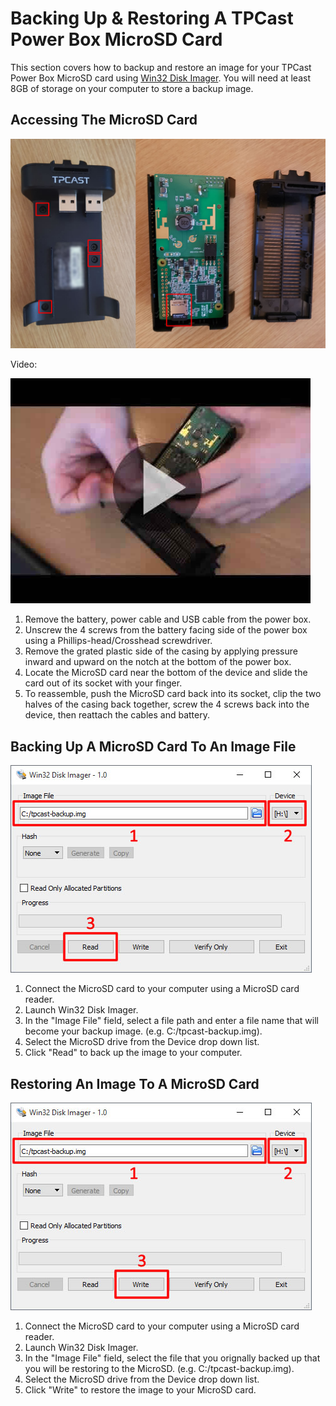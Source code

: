 # Backing Up & Restoring A TPCast Power Box MicroSD Card
This section covers how to backup and restore an image for your TPCast Power Box MicroSD card using [Win32 Disk Imager](https://sourceforge.net/projects/win32diskimager/).  You will need at least 8GB of storage on your computer to store a backup image.

## Accessing The MicroSD Card
![Removing the MicroSD card from a TPCast power box](../img/tpcast-sdcard-removal.jpg)

Video:

[![Video - Removing the MicroSD card from a TPCast power box](../img/sdcardremoval-video.jpg)](https://www.youtube.com/watch?v=et4RxKuxeC4)

1. Remove the battery, power cable and USB cable from the power box.
1. Unscrew the 4 screws from the battery facing side of the power box using a Phillips-head/Crosshead screwdriver.
1. Remove the grated plastic side of the casing by applying pressure inward and upward on the notch at the bottom of the power box.
1. Locate the MicroSD card near the bottom of the device and slide the card out of its socket with your finger.
1. To reassemble, push the MicroSD card back into its socket, clip the two halves of the casing back together, screw the 4 screws back into the device, then reattach the cables and battery.

## Backing Up A MicroSD Card To An Image File
![Backing up an image with Win32 Disk Imager](../img/win32diskimager-backup.jpg)
1. Connect the MicroSD card to your computer using a MicroSD card reader.
1. Launch Win32 Disk Imager.
1. In the "Image File" field, select a file path and enter a file name that will become your backup image. (e.g. C:/tpcast-backup.img).
1. Select the MicroSD drive from the Device drop down list.
1. Click "Read" to back up the image to your computer.

## Restoring An Image To A MicroSD Card
![Restoring an image with Win32 Disk Imager](../img/win32diskimager-restore.jpg)
1. Connect the MicroSD card to your computer using a MicroSD card reader.
1. Launch Win32 Disk Imager.
1. In the "Image File" field, select the file that you orignally backed up that you will be restoring to the MicroSD. (e.g. C:/tpcast-backup.img).
1. Select the MicroSD drive from the Device drop down list.
1. Click "Write" to restore the image to your MicroSD card.
